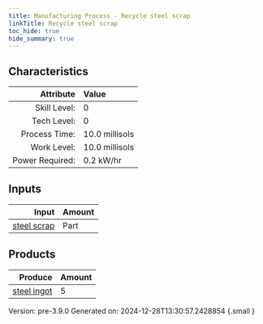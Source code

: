 ```yaml
---
title: Manufacturing Process - Recycle steel scrap
linkTitle: Recycle steel scrap
toc_hide: true
hide_summary: true
---
```



## Characteristics

| Attribute      | Value |
|--------:|:------|
|Skill Level:|0|
|Tech Level:|0|
|Process Time:|10.0 millisols|
|Work Level:|10.0 millisols|
|Power Required:|0.2 kW/hr|

## Inputs

| Input      | Amount |
|--------:|:------|
|[steel scrap](/docs/definitions/part/steel-scrap)|Part|1|

## Products


| Produce      | Amount |
|--------:|:------|
|[steel ingot](/docs/definitions/part/steel-ingot)|5|


Version: pre-3.9.0 Generated on: 2024-12-28T13:30:57.2428854
{.small }

